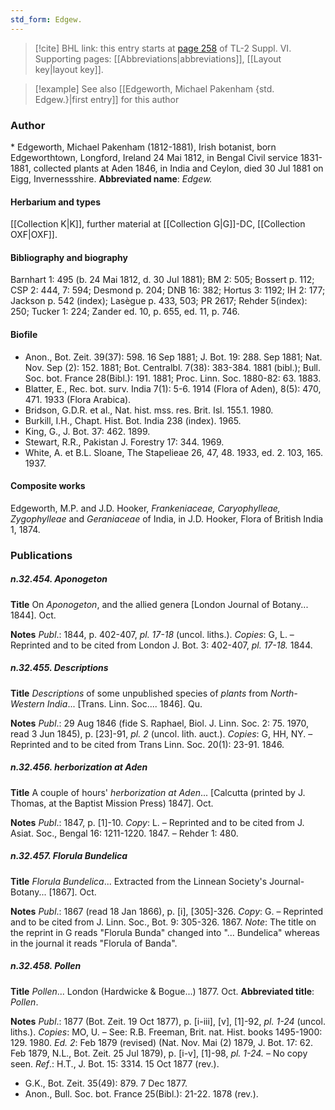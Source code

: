 ```yaml
---
std_form: Edgew.
---
```


> [!cite] BHL link: this entry starts at [page 258](https://www.biodiversitylibrary.org/page/33260246) of TL-2 Suppl. VI.
> Supporting pages: [[Abbreviations|abbreviations]], [[Layout key|layout key]].

> [!example] See also [[Edgeworth, Michael Pakenham {std. Edgew.}|first entry]] for this author

### Author

\* Edgeworth, Michael Pakenham (1812-1881), Irish botanist, born Edgeworthtown, Longford, Ireland 24 Mai 1812, in Bengal Civil service 1831-1881, collected plants at Aden 1846, in India and Ceylon, died 30 Jul 1881 on Eigg, Invernessshire. 
**Abbreviated name**: *Edgew.*

#### Herbarium and types

[[Collection K|K]], further material at [[Collection G|G]]-DC, [[Collection OXF|OXF]].

#### Bibliography and biography

Barnhart 1: 495 (b. 24 Mai 1812, d. 30 Jul 1881); BM 2: 505; Bossert p. 112; CSP 2: 444, 7: 594; Desmond p. 204; DNB 16: 382; Hortus 3: 1192; IH 2: 177; Jackson p. 542 (index); Lasègue p. 433, 503; PR 2617; Rehder 5(index): 250; Tucker 1: 224; Zander ed. 10, p. 655, ed. 11, p. 746.

#### Biofile

- Anon., Bot. Zeit. 39(37): 598. 16 Sep 1881; J. Bot. 19: 288. Sep 1881; Nat. Nov. Sep (2): 152. 1881; Bot. Centralbl. 7(38): 383-384. 1881 (bibl.); Bull. Soc. bot. France 28(Bibl.): 191. 1881; Proc. Linn. Soc. 1880-82: 63. 1883.
- Blatter, E., Rec. bot. surv. India 7(1): 5-6. 1914 (Flora of Aden), 8(5): 470, 471. 1933 (Flora Arabica).
- Bridson, G.D.R. et al., Nat. hist. mss. res. Brit. Isl. 155.1. 1980.
- Burkill, I.H., Chapt. Hist. Bot. India 238 (index). 1965.
- King, G., J. Bot. 37: 462. 1899.
- Stewart, R.R., Pakistan J. Forestry 17: 344. 1969.
- White, A. et B.L. Sloane, The Stapelieae 26, 47, 48. 1933, ed. 2. 103, 165. 1937.

#### Composite works

Edgeworth, M.P. and J.D. Hooker, *Frankeniaceae, Caryophylleae, Zygophylleae* and *Geraniaceae* of India, in J.D. Hooker, Flora of British India 1, 1874.

### Publications

##### n.32.454. Aponogeton

**Title**
On *Aponogeton*, and the allied genera \[London Journal of Botany... 1844\]. Oct.

**Notes**
*Publ*.: 1844, p. 402-407, *pl. 17-18* (uncol. liths.). *Copies*: G, L. – Reprinted and to be cited from London J. Bot. 3: 402-407, *pl. 17-18.* 1844.

##### n.32.455. Descriptions

**Title**
*Descriptions* of some unpublished species of *plants* from *North-Western India*... \[Trans. Linn. Soc.... 1846\]. Qu.

**Notes**
*Publ*.: 29 Aug 1846 (fide S. Raphael, Biol. J. Linn. Soc. 2: 75. 1970, read 3 Jun 1845), p. \[23\]-91, *pl. 2* (uncol. lith. auct.). *Copies*: G, HH, NY. – Reprinted and to be cited from Trans Linn. Soc. 20(1): 23-91. 1846.

##### n.32.456. herborization at Aden

**Title**
A couple of hours' *herborization at Aden*... \[Calcutta (printed by J. Thomas, at the Baptist Mission Press) 1847\]. Oct.

**Notes**
*Publ*.: 1847, p. \[1\]-10. *Copy*: L. – Reprinted and to be cited from J. Asiat. Soc., Bengal 16: 1211-1220. 1847. – Rehder 1: 480.

##### n.32.457. Florula Bundelica

**Title**
*Florula Bundelica*... Extracted from the Linnean Society's Journal-Botany... \[1867\]. Oct.

**Notes**
*Publ*.: 1867 (read 18 Jan 1866), p. \[i\], \[305\]-326. *Copy*: G. – Reprinted and to be cited from J. Linn. Soc., Bot. 9: 305-326. 1867.
*Note*: The title on the reprint in G reads "Florula Bunda" changed into "... Bundelica" whereas in the journal it reads "Florula of Banda".

##### n.32.458. Pollen

**Title**
*Pollen*... London (Hardwicke & Bogue...) 1877. Oct.
**Abbreviated title**: *Pollen*.

**Notes**
*Publ*.: 1877 (Bot. Zeit. 19 Oct 1877), p. \[i-iii\], \[v\], \[1\]-92, *pl. 1-24* (uncol. liths.). *Copies*: MO, U. – See: R.B. Freeman, Brit. nat. Hist. books 1495-1900: 129. 1980.
*Ed. 2*: Feb 1879 (revised) (Nat. Nov. Mai (2) 1879, J. Bot. 17: 62. Feb 1879, N.L., Bot. Zeit. 25 Jul 1879), p. \[i-v\], \[1\]-98, *pl. 1-24.* – No copy seen.
*Ref*.: H.T., J. Bot. 15: 3314. 15 Oct 1877 (rev.).
- G.K., Bot. Zeit. 35(49): 879. 7 Dec 1877.
- Anon., Bull. Soc. bot. France 25(Bibl.): 21-22. 1878 (rev.).

